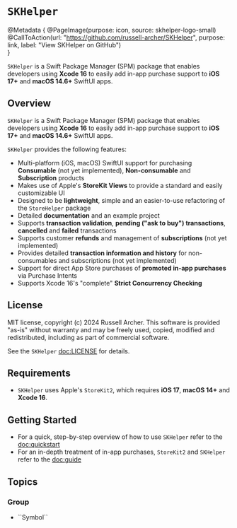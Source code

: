 # ``SKHelper``

@Metadata {
    @PageImage(purpose: icon, source: skhelper-logo-small)
    @CallToAction(url: "https://github.com/russell-archer/SKHelper", purpose: link, label: "View SKHelper on GitHub")    
}

`SKHelper` is a Swift Package Manager (SPM) package that enables developers using **Xcode 16** to easily add in-app purchase 
support to **iOS 17+** and **macOS 14.6+** SwiftUI apps. 

## Overview

`SKHelper` is a Swift Package Manager (SPM) package that enables developers using **Xcode 16** to easily add in-app purchase 
support to **iOS 17+** and **macOS 14.6+** SwiftUI apps. 

`SKHelper` provides the following features:

- Multi-platform (iOS, macOS) SwiftUI support for purchasing **Consumable** (not yet implemented), **Non-consumable** and **Subscription** products
- Makes use of Apple's **StoreKit Views** to provide a standard and easily customizable UI
- Designed to be **lightweight**, simple and an easier-to-use refactoring of the `StoreHelper` package
- Detailed **documentation** and an example project
- Supports **transaction validation**, **pending ("ask to buy") transactions**, **cancelled** and **failed** transactions
- Supports customer **refunds** and management of **subscriptions** (not yet implemented)
- Provides detailed **transaction information and history** for non-consumables and subscriptions (not yet implemented)
- Support for direct App Store purchases of **promoted in-app purchases** via Purchase Intents
- Supports Xcode 16's "complete" **Strict Concurrency Checking** 

## License

MIT license, copyright (c) 2024 Russell Archer. This software is provided "as-is" without warranty and may be freely used, copied, 
modified and redistributed, including as part of commercial software. 

See the `SKHelper` <doc:LICENSE> for details.

## Requirements

- `SKHelper` uses Apple's `StoreKit2`, which requires **iOS 17**, **macOS 14+** and **Xcode 16**.

## Getting Started

- For a quick, step-by-step overview of how to use `SKHelper` refer to the <doc:quickstart> 
- For an in-depth treatment of in-app purchases, `StoreKit2` and `SKHelper` refer to the <doc:guide>

## Topics

### <!--@START_MENU_TOKEN@-->Group<!--@END_MENU_TOKEN@-->

- <!--@START_MENU_TOKEN@-->``Symbol``<!--@END_MENU_TOKEN@-->
